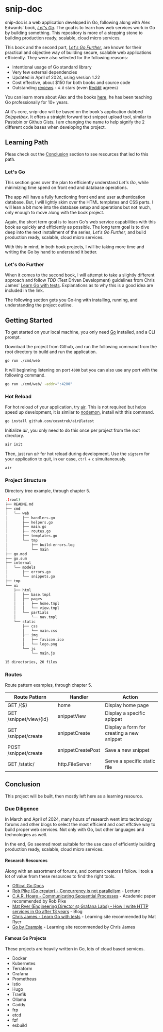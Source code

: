 # snip-doc

snip-doc is a web application developed in Go, following along with Alex
Edwards' book, [_Let's Go_](https://lets-go.alexedwards.net/). The goal is to
learn how web services work in Go by building something. This repository is more
of a stepping stone to building production ready, scalable, cloud micro
services.

This book and the second part,
[_Let's Go Further_](https://lets-go-further.alexedwards.net/), are known for
their practical and objective way of building secure, scalable web applications
efficiently. They were also selected for the following reasons:

- Intentional usage of Go standard library
- Very few external dependencies
- Updated in April of 2024, using version 1.22
- Cost effective, about $150 for both books and source code
- Outstanding
  [reviews](https://www.goodreads.com/book/show/58044798-let-s-go-further?from_search=true&from_srp=true&qid=A4Z17K7RKM&rank=1) -
  `4.8` stars (even
  [Reddit](https://www.reddit.com/r/golang/comments/vp3ejz/is_lets_go_and_lets_go_further_worth_it/)
  agrees)

You can learn more about Alex and the books
[here](https://www.alexedwards.net/), he has been teaching Go professionally for
10+ years.

At it's core, snip-doc will be based on the book's application dubbed
_Snippetbox_. It offers a straight forward text snippet upload tool, similar to
Pastebin or Github Gists. I am changing the name to help signify the 2 different
code bases when developing the project.

## Learning Path

Pleas check out the [Conclusion](#conclusion) section to see resources that led
to this path.

### Let's Go

This section goes over the plan to efficiently understand _Let's Go_, while
minimizing time spend on front end and database operations.

The app will have a fully functioning front end and user authentication
database. But, I will lightly skim over the HTML templates and CSS parts. I will
lean a bit more into the database setup and operations but not much, only enough
to move along with the book project.

Again, the short term goal is to learn Go's web service capabilities with this
book as quickly and efficiently as possible. The long term goal is to dive deep
into the next installment of the series, _Let's Go Further_, and build
production ready, scalable, cloud micro services.

With this in mind, in both book projects, I will be taking more time and writing
the Go by hand to understand it better.

### Let's Go Further

When it comes to the second book, I will attempt to take a slightly different
approach and follow _TDD_ (Test Driven Development) guidelines from Chris James'
[Learn Go with tests](https://quii.gitbook.io/learn-go-with-tests). Explanations
as to why this is a good idea are included in the link.

The following section gets you Go-ing with installing, running, and
understanding the project outline.

## Getting Started

To get started on your local machine, you only need [Go](https://go.dev)
installed, and a CLI prompt.

Download the project from Github, and run the following command from the root
directory to build and run the application.

```bash
go run ./cmd/web
```

It will beginning listening on port `4000` but you can also use any port with
the following command.

```bash
go run ./cmd/web/ -addr=":4200"
```

### Hot Reload

For hot reload of your application, try [air](https://github.com/cosmtrek/air).
This is not required but helps speed up development, it is similar to
[nodemon](https://github.com/remy/nodemon), install with this command.

```bash
go install github.com/cosmtrek/air@latest
```

Initialize _air_, you only need to do this once per project from the root directory.

```bash
air init
```

Then, just run _air_ for hot reload during development. Use the `sigterm` for
your application to quit, in our case, `ctrl` + `c` simultaneously.

```bash
air
```

### Project Structure

Directory tree example, through chapter 5.

```bash
.(root)
├── README.md
├── cmd
│   └── web
│       ├── handlers.go
│       ├── helpers.go
│       ├── main.go
│       ├── routes.go
│       ├── templates.go
│       └── tmp
│           ├── build-errors.log
│           └── main
├── go.mod
├── go.sum
├── internal
│   └── models
│       ├── errors.go
│       └── snippets.go
├── tmp
└── ui
    ├── html
    │   ├── base.tmpl
    │   ├── pages
    │   │   ├── home.tmpl
    │   │   └── view.tmpl
    │   └── partials
    │       └── nav.tmpl
    └── static
        ├── css
        │   └── main.css
        ├── img
        │   ├── favicon.ico
        │   └── logo.png
        └── js
            └── main.js

15 directories, 20 files
```

### Routes

Route pattern examples, through chapter 5.

| Route Pattern          | Handler           | Action                                    |
| ---------------------- | ----------------- | ----------------------------------------- |
| GET /{$}               | home              | Display home page                         |
| GET /snippet/view/{id} | snippetView       | Display a specific spippet                |
| GET /snippet/create    | snippetCreate     | Display a form for creating a new snippet |
| POST /snippet/create   | snippetCreatePost | Save a new snippet                        |
| GET /static/           | http.FileServer   | Serve a specific static file              |

## Conclusion

This project will be built, then mostly left here as a learning resource.

### Due Diligence

In March and April of 2024, many hours of research went into technology forums
and other blogs to select the most efficient and cost effctive way to build
proper web services. Not only with Go, but other languages and technologies as
well.

In the end, Go seemed most suitable for the use case of efficiently building
production ready, scalable, cloud micro services.

#### Research Resources

Along with an assortment of forums, and content creators I follow. I took a lot
of value from these resources to find the right tools.

- [Offical Go Docs](http://go.dev/doc)
- [Rob Pike (Go creator) - Concurrency is not parallelism](https://go.dev/blog/waza-talk) -
  Lecture
- [C.A.R. Hoare - Communicating Sequential Processes](https://www.cs.cmu.edu/~crary/819-f09/Hoare78.pdf) -
  Academic paper recommended by Rob Pike
- [Mat Ryer (Engineering Director @ Grafana Labs) - How I write HTTP services in Go after 13 years](https://grafana.com/blog/2024/02/09/how-i-write-http-services-in-go-after-13-years/) -
  Blog
- [Chris James - Learn Go with tests](https://quii.gitbook.io/learn-go-with-tests) -
  Learning site recommended by Mat Ryer
- [Go by Example](https://gobyexample.com/) - Learning site recommended by
  Chris James

#### Famous Go Projects

These projects are heavily written in Go, lots of cloud based services.

- Docker
- Kubernetes
- Terraform
- Grafana
- Prometheus
- Istio
- Hugo
- Traefik
- Ollama
- Caddy
- frp
- etcd
- fzf
- esbuild

